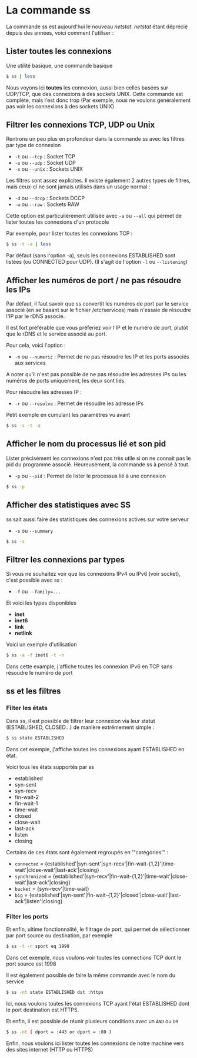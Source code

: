 # La commande ss

La commande ss est aujourd'hui le nouveau *netstat*. *netstat* étant
déprécié depuis des années, voici comment l'utiliser :

## Lister toutes les connexions

Une utilité basique, une commande basique

```bash
$ ss | less
```

Nous voyons ici **toutes** les connexion, aussi bien celles basées sur
UDP/TCP, que des connexions à des sockets UNIX. Cette commande est
complète, mais l'est donc trop (Par exemple, nous ne voulons
généralement pas voir les connexions à des sockets UNIX)

## Filtrer les connexions TCP, UDP ou Unix

Rentrons un peu plus en profondeur dans la commande ss avec les filtres
par type de connexion

  * `-t` ou `--tcp` : Socket TCP
  * `-u` ou `--udp` : Socket UDP
  * `-x` ou `--unix` : Sockets UNIX

Les filtres sont assez explicites. Il existe également 2 autres types de
filtres, mais ceux-ci ne sont jamais utilisés dans un usage normal :

  * `-d` ou `--dccp` : Sockets DCCP
  * `-w` ou `--raw` : Sockets RAW

Cette option est particulièrement utilisée avec `-a` ou `--all` qui
permet de lister toutes les connexions d'un protocole

Par exemple, pour lister toutes les connexions TCP :

```bash
$ ss -t -a | less
```

Par défaut (sans l'option -a), seuls les connexions ESTABLISHED sont
listées (ou CONNECTED pour UDP). (Il s'agit de l'option `-l` ou
`--listening`)

## Afficher les numéros de port / ne pas résoudre les IPs

Par défaut, il faut savoir que ss convertit les numéros de port par le
service associé (en se basant sur le fichier /etc/services) mais
n'essaie de résoudre l'IP par le rDNS associé.

Il est fort préférable que vous préferiez voir l'IP et le numéro de
port, plutôt que le rDNS et le service associé au port.

Pour cela, voici l'option :

  * `-n` ou `--numeric` : Permet de ne pas résoudre les IP et les ports
    associés aux services

A noter qu'il n'est pas possible de ne pas résoudre les adresses IPs
ou les numéros de ports uniquement, les deux sont liés.

Pour résoudre les adresses IP :

  * `-r` ou `--resolve` : Permet de résoudre les adresse IPs

Petit exemple en cumulant les paramètres vu avant

```bash
$ ss -s -t -a
```

## Afficher le nom du processus lié et son pid

Lister précisément les connexions n'est pas très utile si on ne connait
pas le pid du programme associé. Heureusement, la commande ss à pensé à
tout.

  * `-p` ou `--pid` : Permet de lister le processus lié à une connexion

```bash
$ ss -p
```

## Afficher des statistiques avec SS

ss sait aussi faire des statistiques des connexions actives sur votre
serveur

  * `-s` ou `--summary`

```bash
$ ss -s
```

## Filtrer les connexions par types

Si vous ne souhaitez voir que les connexions IPv4 ou IPv6 (voir socket),
c'est possible avec ss :

  * `-f` ou `--family=...`

Et voici les types disponibles

  * **inet**
  * **inet6**
  * **link**
  * **netlink**

Voici un exemple d'utilisation

```bash
$ ss -a -f inet6 -t -n
```

Dans cette example, j'affiche toutes les connexion IPv6 en TCP sans
résoudre le numéro de port

## ss et les filtres

### Filter les états

Dans ss, il est possible de filtrer leur connexion via leur statut
(ESTABLISHED, CLOSED...) de manière extrêmement simple :

```bash
$ ss state ESTABLISHED
```

Dans cet exemple, j'affiche toutes les connexions ayant ESTABLISHED en
état.

Voici tous les états supportés par ss

  * established
  * syn-sent
  * syn-recv
  * fin-wait-2
  * fin-wait-1
  * time-wait
  * closed
  * close-wait
  * last-ack
  * listen
  * closing

Certains de ces états sont également regroupés en '"catégories'" :

  * `connected` = {established'|syn-sent'|syn-recv'|fin-wait-{1,2}'|time-wait'|close-wait'|last-ack'|closing}
  * `synchronized` = {established'|syn-recv'|fin-wait-{1,2}'|time-wait'|close-wait'|last-ack'|closing}
  * `bucket` = {syn-recv'|time-wait}
  * `big` = {established'|syn-sent'|fin-wait-{1,2}'|closed'|close-wait'|last-ack'|listen'|closing}

### Filter les ports

Et enfin, ultime fonctionnalité, le filtrage de port, qui permet de
sélectionner par port source ou destination, par exemple

```bash
$ ss -t -n sport eq 1998
```

Dans cet exemple, nous voulons voir toutes les connections TCP dont le
port source est 1998

Il est également possible de faire la même commande avec le nom du
service

```bash
$ ss -nt state ESTABLISHED dst :https
```

Ici, nous voulons toutes les connexions TCP ayant l'état ESTABLISHED
dont le port destination est HTTPS.

Et enfin, il est possible de réunir plusieurs conditions avec un `AND`
ou `OR`

```bash
$ ss -nt ( dport = :443 or dport = :80 )
```

Enfin, nous voulons ici lister toutes les connexions de notre machine
vers des sites internet (HTTP ou HTTPS)
